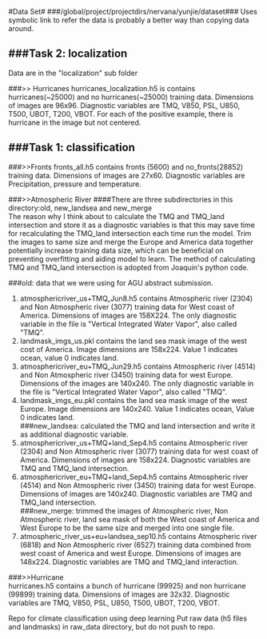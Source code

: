 #Data Set#
###/global/project/projectdirs/nervana/yunjie/dataset###
Uses symbolic link to refer the data is probably a better way than copying data around.  

###Task 2: localization
-------------------------------------------------------------------
Data are in the "localization" sub folder

###>> Hurricanes
hurricanes_localization.h5 is contains hurricanes(~25000) and no hurricanes(~25000) training data.
Dimensions of images are 96x96. Diagnostic variables are TMQ, V850, PSL, U850, T500, UBOT, T200, VBOT. For each of the positive example, there is hurricane in the image but not centered.


###Task 1: classification
-------------------------------------------------------------------

###>>Fronts
fronts_all.h5 contains fronts (5600) and no_fronts(28852) training data. Dimensions of images are 27x60. Diagnostic variables are Precipitation, pressure and temperature.

###>>Atmospheric River
####There are three subdirectories in this directory:old, new_landsea and new_merge   
The reason why I think about to calculate the TMQ and TMQ_land intersection and store it as a diagnostic variables is that this may save time for recalculating the TMQ_land intersection each time run the model. Trim the images to same size and merge the Europe and America data together potentially increase training data size, which can be beneficial on preventing overfitting and aiding model to learn. The method of calculating TMQ and TMQ_land intersection is adopted from Joaquin's python code.

###old: 
data that we were using for AGU abstract submission.  
1. atmosphericriver_us+TMQ_Jun8.h5 contains Atmospheric river (2304) and Non Atmospheric river (3077) training data for West coast of America. Dimensions of images are 158X224. The only diagnostic variable in the file is "Vertical Integrated Water Vapor", also called "TMQ".  
2. landmask_imgs_us.pkl contains the land sea mask image of the west cost of America. Image dimensions are 158x224. Value 1 indicates ocean, value 0 indicates land.  
3. atmosphericriver_eu+TMQ_Jun29.h5 contains Atmospheric river (4514) and Non Atmospheric river (3450) training data for west Europe. Dimensions of the images are 140x240. The only diagnostic variable in the file is "Vertical Integrated Water Vapor", also called "TMQ".  
4. landmask_imgs_eu.pkl contains the land sea mask image of the west Europe. Image dimensions are 140x240. Value 1 indicates ocean, Value 0 indicates land.  
###new_landsea: 
calculated the TMQ and land intersection and write it as additional diagnostic variable.  
1. atmosphericriver_us+TMQ+land_Sep4.h5 contains Atmospheric river (2304) and Non Atmospheric river (3077) training data for west coast of America. Dimensions of images are 158x224. Diagnostic variables are TMQ and TMQ_land intersection.  
2. atmosphericriver_eu+TMQ+land_Sep4.h5 contains Atmospheric river (4514) and Non Atmospheric river (3450) training data for west Europe. Dimensions of images are 140x240. Diagnostic variables are TMQ and TMQ_land intersection.  
###new_merge: 
trimmed the images of Atmospheric river, Non Atmospheric river, land sea mask of both the West coast of America and West Europe to be the same size and merged into one single file.  
1. atmospheric_river_us+eu+landsea_sep10.h5  contains Atmospheric river (6818) and Non Atmospheric river (6527) training data combined from west coast of America and west Europe. Dimensions of images are 148x224. Diagnostic variables are TMQ and TMQ_land interaction.  
      
###>>Hurricane  
hurricanes.h5 contains a bunch of hurricane (99925) and non hurricane (99899) training data. Dimensions of images are 32x32. Diagnostic variables are TMQ, V850, PSL, U850, T500, UBOT, T200, VBOT. 






Repo for climate classification using deep learning
Put raw data (h5 files and landmasks) in raw_data directory, but do not push to repo.